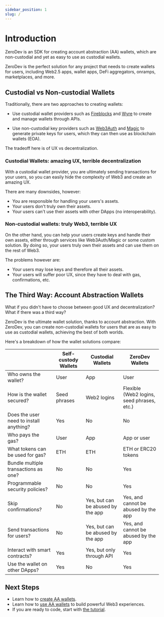 ```yaml
---
sidebar_position: 1
slug: /
---
```


# Introduction

ZeroDev is an SDK for creating account abstraction (AA) wallets, which are non-custodial and yet as easy to use as custodial wallets.

ZeroDev is the perfect solution for any project that needs to create wallets for users, including Web2.5 apps, wallet apps, DeFi aggregators, onramps, marketplaces, and more.

## Custodial vs Non-custodial Wallets

Traditionally, there are two approaches to creating wallets:

- Use custodial wallet providers such as [Fireblocks](https://docs.fireblocks.com/api/#create-a-new-vault-account) and [Wyre](https://docs.sendwyre.com/reference/createwallet) to create and manage wallets through APIs.

- Use non-custodial key providers such as [Web3Auth](https://web3auth.io/) and [Magic](https://magic.link/) to generate private keys for users, which they can then use as blockchain wallets (EOA).

The tradeoff here is of UX vs decentralization.  

### Custodial Wallets: amazing UX, terrible decentralization

With a custodial wallet provider, you are ultimately sending transactions for your users, so you can easily hide the complexity of Web3 and create an amazing UX.

There are many downsides, however:

- You are responsible for handling your users's assets.
- Your users don't truly own their assets.
- Your users can't use their assets with other DApps (no interoperability).

### Non-custodial wallets: truly Web3, terrible UX

On the other hand, you can help your users create keys and handle their own assets, either through services like Web3Auth/Magic or some custom solution.  By doing so, your users truly own their assets and can use them on the rest of Web3.

The problems however are:

- Your users may lose keys and therefore all their assets.
- Your users will suffer poor UX, since they have to deal with gas, confirmations, etc.

## The Third Way: Account Abstraction Wallets

What if you didn't have to choose between good UX and decentralization?  What if there was a third way?

ZeroDev is the ultimate wallet solution, thanks to account abstraction.  With ZeroDev, you can create non-custodial wallets for users that are as easy to use as custodial wallets, achieving the best of both worlds.

Here's a breakdown of how the wallet solutions compare:

|                                  |Self-custody Wallets|Custodial Wallets                |ZeroDev Wallets                                                                  |
|---------------------------------------|--------------------|---------------------------------|---------------------------------------------------------------------------------|
|Who owns the wallet?                   |User                |App                              |User                                                                             |
|How is the wallet secured?             |Seed phrases        |Web2 logins                      | Flexible (Web2 logins, seed phrases, etc.)|
|Does the user need to install anything?|Yes                 |No                               |No                                                                               |
|Who pays the gas?                      |User                |App                              |App or user                                                                      |
|What tokens can be used for gas?       |ETH                 |ETH                              |ETH or ERC20 tokens                                                              |
|Bundle multiple transactions as one?   |No                  |No                               |Yes                                                                              |
|Programmable security policies?        |No                  |No                               |Yes                                                                              |
|Skip confirmations?                    |No                  |Yes, but can be abused by the app|Yes, and cannot be abused by the app                                             |
|Send transactions for users?        |No                  |Yes, but can be abused by the app|Yes, and cannot be abused by the app                                             |
|Interact with smart contracts?         |Yes                 |Yes, but only through API        |Yes                                                                              |
|Use the wallet on other DApps?         |Yes                 |No                               |Yes                                                                              |


## Next Steps

- Learn how to [create AA wallets](/create-wallets/overview).
- Learn how to [use AA wallets](/use-wallets/overview) to build powerful Web3 experiences.
- If you are ready to code, start with [the tutorial](/get-started).